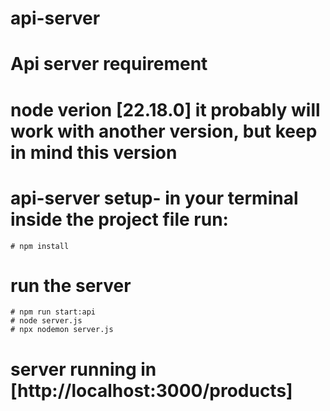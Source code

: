# api-server

# Api server requirement

# node verion [22.18.0] it probably will work with another version, but keep in mind this version
 
# api-server setup- in your terminal inside the project file run:
    
    # npm install

# run the server
    # npm run start:api
    # node server.js
    # npx nodemon server.js

# server running in [http://localhost:3000/products]